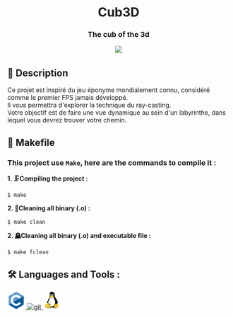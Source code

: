 
<div align="center">
  <h1> Cub3D </h1>
  <h3>The cub of the 3d</h3>
  <a href="https://open.spotify.com/track/18pedqpot9iF1Z7Ol3YHmc" target="_blank"><img src=https://www.podcastjournal.net/photo/art/default/3659590-5359889.jpg?v=1326539099 width="35%">
  </a></img>
</div>

## 📖 Description

Ce projet est inspiré du jeu éponyme mondialement connu, considéré comme le premier FPS jamais développé.<br>
Il vous permettra d'explorer la technique du ray-casting.<br>
Votre objectif est de faire une vue dynamique au sein d'un labyrinthe, dans lequel vous devrez trouver votre chemin.

## 🔩 Makefile

### This project use `Make`, here are the commands to compile it :

**1. 🗜️Compiling the project :**

```shell
$ make
```

**2. 🧹Cleaning all binary (.o) :**

```shell
$ make clean
```

**2. 🪦Cleaning all binary (.o) and executable file :**

```shell
$ make fclean
```

## 🛠️ Languages and Tools :
<p align="left"> <a href="https://www.cprogramming.com/" target="_blank" rel="noreferrer"> <img src="https://raw.githubusercontent.com/devicons/devicon/master/icons/c/c-original.svg" alt="c" width="40" height="40"/> </a> <a href="https://git-scm.com/" target="_blank" rel="noreferrer"> <img src="https://www.vectorlogo.zone/logos/git-scm/git-scm-icon.svg" alt="git" width="40" height="40"/> </a> <a href="https://www.linux.org/" target="_blank" rel="noreferrer"> <img src="https://raw.githubusercontent.com/devicons/devicon/master/icons/linux/linux-original.svg" alt="linux" width="40" height="40"/> </a> </p>
